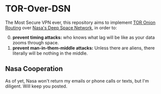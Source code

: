 # TOR-Over-DSN
The Most Secure VPN ever, this repository aims to implement [TOR Onion Routing](https://www.torproject.org/) over [Nasa's Deep Space Network](https://en.wikipedia.org/wiki/NASA_Deep_Space_Network), in order to:

0. **prevent timing attacks:** who knows what lag will be like as your data zooms through space. 
0. **prevent man-in-them-middle attacks:** Unless there are aliens, there literally will be nothing in the middle. 

## Nasa Cooperation
As of yet, Nasa won't return my emails or phone calls or texts, but I'm diligent. Will keep you posted.
